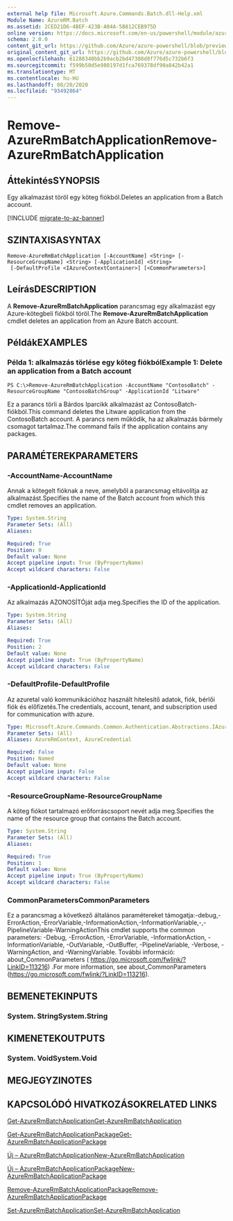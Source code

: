 ```yaml
---
external help file: Microsoft.Azure.Commands.Batch.dll-Help.xml
Module Name: AzureRM.Batch
ms.assetid: 2CED21D6-4BEF-423B-A04A-5B812CEB975D
online version: https://docs.microsoft.com/en-us/powershell/module/azurerm.batch/remove-azurermbatchapplication
schema: 2.0.0
content_git_url: https://github.com/Azure/azure-powershell/blob/preview/src/ResourceManager/AzureBatch/Commands.Batch/help/Remove-AzureRmBatchApplication.md
original_content_git_url: https://github.com/Azure/azure-powershell/blob/preview/src/ResourceManager/AzureBatch/Commands.Batch/help/Remove-AzureRmBatchApplication.md
ms.openlocfilehash: 61288340bb2b9acb2bd47388d8f776d5c732b6f3
ms.sourcegitcommit: f599b50d5e980197d1fca769378df90a842b42a1
ms.translationtype: MT
ms.contentlocale: hu-HU
ms.lasthandoff: 08/20/2020
ms.locfileid: "93492864"
---
```

# <span data-ttu-id="64761-101">Remove-AzureRmBatchApplication</span><span class="sxs-lookup"><span data-stu-id="64761-101">Remove-AzureRmBatchApplication</span></span>

## <span data-ttu-id="64761-102">Áttekintés</span><span class="sxs-lookup"><span data-stu-id="64761-102">SYNOPSIS</span></span>
<span data-ttu-id="64761-103">Egy alkalmazást töröl egy köteg fiókból.</span><span class="sxs-lookup"><span data-stu-id="64761-103">Deletes an application from a Batch account.</span></span>

[!INCLUDE [migrate-to-az-banner](../../includes/migrate-to-az-banner.md)]

## <span data-ttu-id="64761-104">SZINTAXISA</span><span class="sxs-lookup"><span data-stu-id="64761-104">SYNTAX</span></span>

```
Remove-AzureRmBatchApplication [-AccountName] <String> [-ResourceGroupName] <String> [-ApplicationId] <String>
 [-DefaultProfile <IAzureContextContainer>] [<CommonParameters>]
```

## <span data-ttu-id="64761-105">Leírás</span><span class="sxs-lookup"><span data-stu-id="64761-105">DESCRIPTION</span></span>
<span data-ttu-id="64761-106">A **Remove-AzureRmBatchApplication** parancsmag egy alkalmazást egy Azure-kötegbeli fiókból töröl.</span><span class="sxs-lookup"><span data-stu-id="64761-106">The **Remove-AzureRmBatchApplication** cmdlet deletes an application from an Azure Batch account.</span></span>

## <span data-ttu-id="64761-107">Példák</span><span class="sxs-lookup"><span data-stu-id="64761-107">EXAMPLES</span></span>

### <span data-ttu-id="64761-108">Példa 1: alkalmazás törlése egy köteg fiókból</span><span class="sxs-lookup"><span data-stu-id="64761-108">Example 1: Delete an application from a Batch account</span></span>
```
PS C:\>Remove-AzureRmBatchApplication -AccountName "ContosoBatch" -ResourceGroupName "ContosoBatchGroup" -ApplicationId "Litware"
```

<span data-ttu-id="64761-109">Ez a parancs törli a Bárdos Iparcikk alkalmazást az ContosoBatch-fiókból.</span><span class="sxs-lookup"><span data-stu-id="64761-109">This command deletes the Litware application from the ContosoBatch account.</span></span>
<span data-ttu-id="64761-110">A parancs nem működik, ha az alkalmazás bármely csomagot tartalmaz.</span><span class="sxs-lookup"><span data-stu-id="64761-110">The command fails if the application contains any packages.</span></span>

## <span data-ttu-id="64761-111">PARAMÉTEREK</span><span class="sxs-lookup"><span data-stu-id="64761-111">PARAMETERS</span></span>

### <span data-ttu-id="64761-112">-AccountName</span><span class="sxs-lookup"><span data-stu-id="64761-112">-AccountName</span></span>
<span data-ttu-id="64761-113">Annak a kötegelt fióknak a neve, amelyből a parancsmag eltávolítja az alkalmazást.</span><span class="sxs-lookup"><span data-stu-id="64761-113">Specifies the name of the Batch account from which this cmdlet removes an application.</span></span>

```yaml
Type: System.String
Parameter Sets: (All)
Aliases:

Required: True
Position: 0
Default value: None
Accept pipeline input: True (ByPropertyName)
Accept wildcard characters: False
```

### <span data-ttu-id="64761-114">-ApplicationId</span><span class="sxs-lookup"><span data-stu-id="64761-114">-ApplicationId</span></span>
<span data-ttu-id="64761-115">Az alkalmazás AZONOSÍTÓját adja meg.</span><span class="sxs-lookup"><span data-stu-id="64761-115">Specifies the ID of the application.</span></span>

```yaml
Type: System.String
Parameter Sets: (All)
Aliases:

Required: True
Position: 2
Default value: None
Accept pipeline input: True (ByPropertyName)
Accept wildcard characters: False
```

### <span data-ttu-id="64761-116">-DefaultProfile</span><span class="sxs-lookup"><span data-stu-id="64761-116">-DefaultProfile</span></span>
<span data-ttu-id="64761-117">Az azuretal való kommunikációhoz használt hitelesítő adatok, fiók, bérlői fiók és előfizetés.</span><span class="sxs-lookup"><span data-stu-id="64761-117">The credentials, account, tenant, and subscription used for communication with azure.</span></span>

```yaml
Type: Microsoft.Azure.Commands.Common.Authentication.Abstractions.IAzureContextContainer
Parameter Sets: (All)
Aliases: AzureRmContext, AzureCredential

Required: False
Position: Named
Default value: None
Accept pipeline input: False
Accept wildcard characters: False
```

### <span data-ttu-id="64761-118">-ResourceGroupName</span><span class="sxs-lookup"><span data-stu-id="64761-118">-ResourceGroupName</span></span>
<span data-ttu-id="64761-119">A köteg fiókot tartalmazó erőforráscsoport nevét adja meg.</span><span class="sxs-lookup"><span data-stu-id="64761-119">Specifies the name of the resource group that contains the Batch account.</span></span>

```yaml
Type: System.String
Parameter Sets: (All)
Aliases:

Required: True
Position: 1
Default value: None
Accept pipeline input: True (ByPropertyName)
Accept wildcard characters: False
```

### <span data-ttu-id="64761-120">CommonParameters</span><span class="sxs-lookup"><span data-stu-id="64761-120">CommonParameters</span></span>
<span data-ttu-id="64761-121">Ez a parancsmag a következő általános paramétereket támogatja:-debug,-ErrorAction,-ErrorVariable,-InformationAction,-InformationVariable,-,-PipelineVariable-WarningAction</span><span class="sxs-lookup"><span data-stu-id="64761-121">This cmdlet supports the common parameters: -Debug, -ErrorAction, -ErrorVariable, -InformationAction, -InformationVariable, -OutVariable, -OutBuffer, -PipelineVariable, -Verbose, -WarningAction, and -WarningVariable.</span></span> <span data-ttu-id="64761-122">További információ: about_CommonParameters ( https://go.microsoft.com/fwlink/?LinkID=113216) .</span><span class="sxs-lookup"><span data-stu-id="64761-122">For more information, see about_CommonParameters (https://go.microsoft.com/fwlink/?LinkID=113216).</span></span>

## <span data-ttu-id="64761-123">BEMENETEK</span><span class="sxs-lookup"><span data-stu-id="64761-123">INPUTS</span></span>

### <span data-ttu-id="64761-124">System. String</span><span class="sxs-lookup"><span data-stu-id="64761-124">System.String</span></span>

## <span data-ttu-id="64761-125">KIMENETEK</span><span class="sxs-lookup"><span data-stu-id="64761-125">OUTPUTS</span></span>

### <span data-ttu-id="64761-126">System. Void</span><span class="sxs-lookup"><span data-stu-id="64761-126">System.Void</span></span>

## <span data-ttu-id="64761-127">MEGJEGYZI</span><span class="sxs-lookup"><span data-stu-id="64761-127">NOTES</span></span>

## <span data-ttu-id="64761-128">KAPCSOLÓDÓ HIVATKOZÁSOK</span><span class="sxs-lookup"><span data-stu-id="64761-128">RELATED LINKS</span></span>

[<span data-ttu-id="64761-129">Get-AzureRmBatchApplication</span><span class="sxs-lookup"><span data-stu-id="64761-129">Get-AzureRmBatchApplication</span></span>](./Get-AzureRmBatchApplication.md)

[<span data-ttu-id="64761-130">Get-AzureRmBatchApplicationPackage</span><span class="sxs-lookup"><span data-stu-id="64761-130">Get-AzureRmBatchApplicationPackage</span></span>](./Get-AzureRmBatchApplicationPackage.md)

[<span data-ttu-id="64761-131">Új – AzureRmBatchApplication</span><span class="sxs-lookup"><span data-stu-id="64761-131">New-AzureRmBatchApplication</span></span>](./New-AzureRmBatchApplication.md)

[<span data-ttu-id="64761-132">Új – AzureRmBatchApplicationPackage</span><span class="sxs-lookup"><span data-stu-id="64761-132">New-AzureRmBatchApplicationPackage</span></span>](./New-AzureRmBatchApplicationPackage.md)

[<span data-ttu-id="64761-133">Remove-AzureRmBatchApplicationPackage</span><span class="sxs-lookup"><span data-stu-id="64761-133">Remove-AzureRmBatchApplicationPackage</span></span>](./Remove-AzureRmBatchApplicationPackage.md)

[<span data-ttu-id="64761-134">Set-AzureRmBatchApplication</span><span class="sxs-lookup"><span data-stu-id="64761-134">Set-AzureRmBatchApplication</span></span>](./Set-AzureRmBatchApplication.md)


